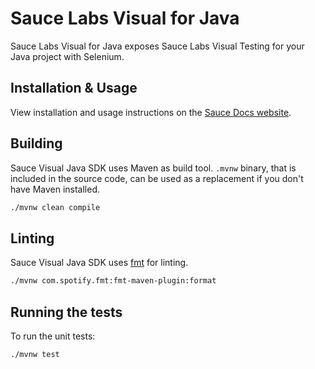 # Sauce Labs Visual for Java

Sauce Labs Visual for Java exposes Sauce Labs Visual Testing for your Java project with Selenium.

## Installation & Usage

View installation and usage instructions on the [Sauce Docs website](https://docs.saucelabs.com/visual-testing/integrations/java/).

## Building

Sauce Visual Java SDK uses Maven as build tool. `.mvnw` binary, that is included in the source code, can be used as a replacement if you don't have Maven installed.

```sh
./mvnw clean compile
```

## Linting

Sauce Visual Java SDK uses [fmt](https://github.com/spotify/fmt-maven-plugin) for linting.

```sh
./mvnw com.spotify.fmt:fmt-maven-plugin:format
```

## Running the tests

To run the unit tests:

```sh
./mvnw test
```
